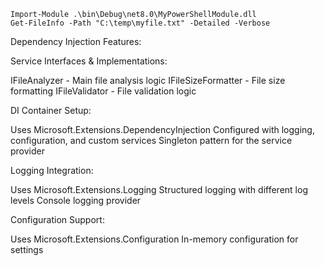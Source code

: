 ```
Import-Module .\bin\Debug\net8.0\MyPowerShellModule.dll
Get-FileInfo -Path "C:\temp\myfile.txt" -Detailed -Verbose
```

Dependency Injection Features:

Service Interfaces & Implementations:

IFileAnalyzer - Main file analysis logic
IFileSizeFormatter - File size formatting
IFileValidator - File validation logic


DI Container Setup:

Uses Microsoft.Extensions.DependencyInjection
Configured with logging, configuration, and custom services
Singleton pattern for the service provider


Logging Integration:

Uses Microsoft.Extensions.Logging
Structured logging with different log levels
Console logging provider


Configuration Support:

Uses Microsoft.Extensions.Configuration
In-memory configuration for settings